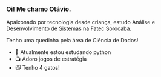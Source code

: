 ### Oi! Me chamo Otávio. 

Apaixonado por tecnologia desde criança, estudo Análise e Desenvolvimento de Sistemas na Fatec Sorocaba. 

Tenho uma quedinha pela área de Ciência de Dados!


- 🐍 Atualmente estou estudando python
- 📺 Adoro jogos de estratégia
- 😼 Tenho 4 gatos!   
